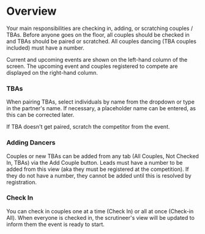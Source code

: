 # Overview

Your main responsibilities are checking in, adding, or scratching couples / TBAs. Before anyone goes on the floor, all couples should be checked in and TBAs should be paired or scratched. All couples dancing (TBA couples included) must have a number. 

Current and upcoming events are shown on the left-hand column of the screen. The upcoming event and couples registered to compete are displayed on the right-hand column.

### TBAs

When pairing TBAs, select individuals by name from the dropdown or type in the partner's name. If necessary, a placeholder name can be entered, as this can be corrected later. 

If TBA doesn't get paired, scratch the competitor from the event.

### Adding Dancers

Couples or new TBAs can be added from any tab (All Couples, Not Checked In, TBAs) via the Add Couple button. Leads must have a number to be added from this view (aka they must be registered at the competition). If they do not have a number, they cannot be added until this is resolved by registration. 

### Check In

You can check in couples one at a time (Check In) or all at once (Check-in All). When everyone is checked in, the scrutineer's view will be updated to inform them the event is ready to start. 
